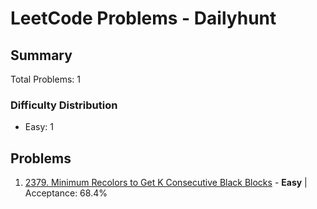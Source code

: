 # LeetCode Problems - Dailyhunt

## Summary
Total Problems: 1

### Difficulty Distribution

- Easy: 1

## Problems

1. [2379. Minimum Recolors to Get K Consecutive Black Blocks](https://leetcode.com/problems/minimum-recolors-to-get-k-consecutive-black-blocks/) - **Easy** | Acceptance: 68.4%